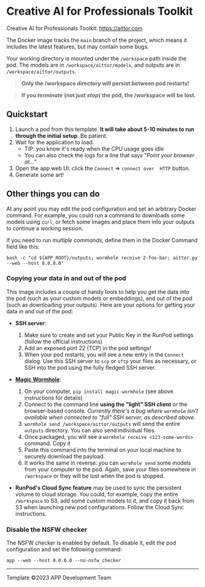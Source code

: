 # Creative AI for Professionals Toolkit

Creative AI for Professionals Toolkit: https://aittor.com

The Docker image tracks the `main` branch of the project, which means it includes the latest features, but may contain some bugs.

Your working directory is mounted under the `/workspace` path inside the pod. The models are in `/workspace/aittor/models`, and outputs are in `/workspace/aittor/outputs`.

> **Only the /workspace directory will persist between pod restarts!**

> **If you _terminate_ (not just _stop_) the pod, the /workspace will be lost.**

## Quickstart

1. Launch a pod from this template. **It will take about 5-10 minutes to run through the initial setup**. Be patient.
1. Wait for the application to load.
    - TIP: you know it's ready when the CPU usage goes idle
    - You can also check the logs for a line that says "_Point your browser at..._"
1. Open the app web UI: click the `Connect` => `connect over  HTTP` button.
1. Generate some art!

## Other things you can do

At any point you may edit the pod configuration and set an arbitrary Docker command. For example, you could run a command to downloads some models using `curl`, or fetch some images and place them into your outputs to continue a working session.

If you need to run *multiple commands*, define them in the Docker Command field like this:

`bash -c "cd ${APP_ROOT}/outputs; wormhole receive 2-foo-bar; aittor.py --web --host 0.0.0.0"`

### Copying your data in and out of the pod

This image includes a couple of handy tools to help you get the data into the pod (such as your custom models or embeddings), and out of the pod (such as downloading your outputs). Here are your options for getting your data in and out of the pod:

- **SSH server**:
    1. Make sure to create and set your Public Key in the RunPod settings (follow the official instructions)
    1. Add an exposed port 22 (TCP) in the pod settings!
    1. When your pod restarts, you will see a new entry in the `Connect` dialog. Use this SSH server to `scp` or `sftp` your files as necessary, or SSH into the pod using the fully fledged SSH server.

- [**Magic Wormhole**](https://magic-wormhole.readthedocs.io/en/latest/welcome.html):
    1. On your computer, `pip install magic-wormhole` (see above instructions for details)
    1. Connect to the command line **using the "light" SSH client** or the browser-based console. _Currently there's a bug where `wormhole` isn't available when connected to "full" SSH server, as described above_.
    1. `wormhole send /workspace/aittor/outputs` will send the entire `outputs` directory. You can also send individual files.
    1. Once packaged, you will see a `wormhole receive <123-some-words>` command. Copy it
    1. Paste this command into the terminal on your local machine to securely download the payload.
    1. It works the same in reverse: you can `wormhole send` some models from your computer to the pod. Again, save your files somewhere in `/workspace` or they will be lost when the pod is stopped.

- **RunPod's Cloud Sync feature** may be used to sync the persistent volume to cloud storage. You could, for example, copy the entire `/workspace` to S3, add some custom models to it, and copy it back from S3 when launching new pod configurations. Follow the Cloud Sync instructions.


### Disable the NSFW checker

The NSFW checker is enabled by default. To disable it, edit the pod configuration and set the following command:

```
app --web --host 0.0.0.0 --no-nsfw_checker
```

---

Template ©2023 APP Development Team